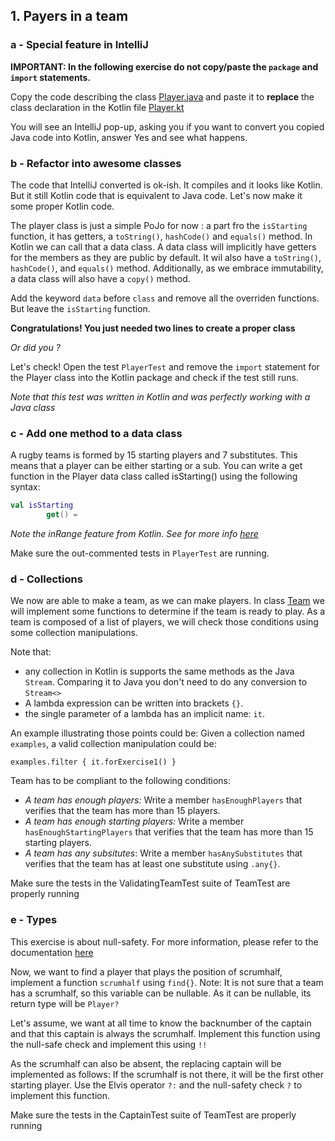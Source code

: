 ## 1. Payers in a team

### a - Special feature in IntelliJ
**IMPORTANT: In the following exercise do not copy/paste the `package` and `import` statements.**

Copy the code describing the class [Player.java](./../src/main/java/com/paulienvanalst/rugbymatch/team/Player.java) and
paste it to __replace__ the class declaration in the Kotlin file [Player.kt](../src/main/kotlin/com/paulienvanalst/rugbymatch/team/Player.kt)

You will see an  IntelliJ pop-up, asking you if you want to convert you copied Java code into Kotlin, answer Yes and see what happens.

### b - Refactor into awesome classes

The code that IntelliJ converted is ok-ish. It compiles and it looks like Kotlin. But it still Kotlin code that is equivalent to Java code. Let's now make it some proper Kotlin code.

The player class is just a simple PoJo for now : a part fro the `isStarting` function, it has getters, a `toString()`, `hashCode()` and `equals()` method. 
In Kotlin we can call that a data class. A data class will implicitly have getters for the members as they are public by default. It wil also have a `toString()`, `hashCode()`, and `equals()` method. 
Additionally, as we embrace immutability, a data class will also have a `copy()` method.

Add the keyword `data` before `class` and remove all the overriden functions. But leave the `isStarting` function.

**Congratulations! You just needed two lines to create a proper class**

_Or did you ?_ 

Let's check! Open the test `PlayerTest` and remove the `import` statement for the Player class into the Kotlin package and check if the test still runs.

*Note that this test was written in Kotlin and was perfectly working with a Java class*

###  c - Add one method to a data class
A rugby teams is formed by 15 starting players and 7 substitutes. This means that a player can be either starting or a sub.
 You can write a get function in the Player data class called isStarting() using the following syntax:
```kotlin
val isStarting
        get() = 
```
*Note the inRange feature from Kotlin. See for more info [here](https://kotlinlang.org/docs/reference/ranges.html)*

Make sure the out-commented tests in `PlayerTest` are running.

###  d - Collections

We now are able to make a team, as we can make players.
In class [Team](../src/main/kotlin/com/paulienvanalst/rugbymatch/team/Team.kt) we will implement some functions to determine if the team is ready to play.
As a team is composed of a list of players, we will check those conditions using some collection manipulations. 

Note that:
 * any collection in Kotlin is supports the same methods as the Java `Stream`. Comparing it to Java you don't need to do any conversion to `Stream<>`
 * A lambda expression can be written into brackets `{}`.
 * the single parameter of a lambda has an implicit name: `it`.
 
 An example illustrating those points could be:  Given a collection named `examples`, a valid collection manipulation could be: 
 
 `examples.filter { it.forExercise1() }`
 
Team has to be compliant to the following conditions:
 - _A team has enough players:_ Write a member `hasEnoughPlayers` that verifies that the team has more than 15 players.
 - _A team has enough starting players:_ Write a member `hasEnoughStartingPlayers` that verifies that the team has more than 15 starting players.
 - _A team has any subsitutes_: Write a member `hasAnySubstitutes` that verifies that the team has at least one substitute using `.any{}`.


Make sure the tests in the ValidatingTeamTest suite of TeamTest are properly running

### e - Types
This exercise is about null-safety. For more information, please refer to the documentation [here](https://kotlinlang.org/docs/reference/null-safety.html)

Now, we want to find a player that plays the position of scrumhalf, implement a function `scrumhalf` using `find{}`.
Note: It is not sure that a team has a scrumhalf, so this variable can be nullable.
As it can be nullable, its return type will be `Player?`

Let's assume, we want at all time to know the backnumber of the captain and that this captain is always the scrumhalf.
Implement this function using the null-safe check and implement this using `!!`

As the scrumhalf can also be absent, the replacing captain will be implemented as follows: 
If the scrumhalf is not there, it will be the first other starting player.
Use the Elvis operator `?:` and the null-safety check `?` to implement this function.

Make sure the tests in the CaptainTest suite of TeamTest are properly running
